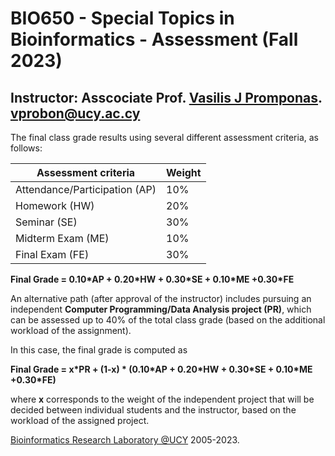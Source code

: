 # BIO650 - Special Topics in Bioinformatics - Assessment (Fall 2023)

## Instructor: Asscociate Prof. [Vasilis J Promponas](https://www.ucy.ac.cy/dir/el/component/comprofiler/userprofile/vprobon). [vprobon@ucy.ac.cy](mailto:vprobon@ucy.ac.cy)

The final class grade results using several different assessment criteria, as follows:

|Assessment criteria|					Weight|
|---|---|
|Attendance/Participation (AP)|10%|
|Homework		(HW)|				20%|
|Seminar		(SE)|				30%|
|Midterm Exam	(ME)|				10%|
|Final Exam		(FE)|				30%|

**Final Grade = 0.10\*AP + 0.20\*HW + 0.30*SE + 0.10\*ME +0.30\*FE**


An alternative path (after approval of the instructor) includes pursuing an independent **Computer Programming/Data Analysis project (PR)**, which can be assessed up to 40% of the total class grade (based on the additional workload of the assignment). 

In this case, the final grade is computed as

**Final Grade = x\*PR + (1-x) \* (0.10\*AP + 0.20\*HW + 0.30*SE + 0.10\*ME +0.30\*FE)**

where **x** corresponds to the weight of the independent project that will be decided between individual students and the instructor, based on the workload of the assigned project.


[Bioinformatics Research Laboratory @UCY](https://vprobon.github.io/BRL-UCY) 2005-2023.
